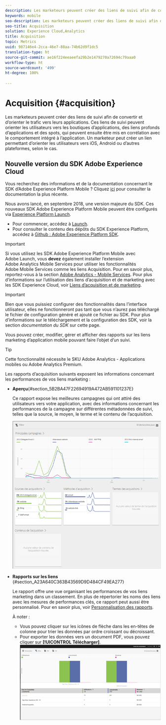 ```yaml
---
description: Les marketeurs peuvent créer des liens de suivi afin de convertir et d’orienter le trafic vers leurs applications. Ces liens de suivi peuvent orienter les utilisateurs vers les boutiques d’applications, des liens profonds d’applications et des spots, qui peuvent ensuite être mis en corrélation avec le comportement intégré à l’application. Un marketeur peut créer un lien permettant d’orienter les utilisateurs vers iOS, Android ou d’autres plateformes, selon le cas.
keywords: mobile
seo-description: Les marketeurs peuvent créer des liens de suivi afin de convertir et d’orienter le trafic vers leurs applications. Ces liens de suivi peuvent orienter les utilisateurs vers les boutiques d’applications, des liens profonds d’applications et des spots, qui peuvent ensuite être mis en corrélation avec le comportement intégré à l’application. Un marketeur peut créer un lien permettant d’orienter les utilisateurs vers iOS, Android ou d’autres plateformes, selon le cas.
seo-title: Acquisition
solution: Experience Cloud,Analytics
title: Acquisition
topic: Metrics
uuid: 987146e4-2cca-46e7-88aa-74b62d9f1dc5
translation-type: ht
source-git-commit: ae16f224eeaeefa29b2e1479270a72694c79aaa0
workflow-type: ht
source-wordcount: '499'
ht-degree: 100%

---
```



# Acquisition {#acquisition}

Les marketeurs peuvent créer des liens de suivi afin de convertir et d’orienter le trafic vers leurs applications. Ces liens de suivi peuvent orienter les utilisateurs vers les boutiques d’applications, des liens profonds d’applications et des spots, qui peuvent ensuite être mis en corrélation avec le comportement intégré à l’application. Un marketeur peut créer un lien permettant d’orienter les utilisateurs vers iOS, Android ou d’autres plateformes, selon le cas.

## Nouvelle version du SDK Adobe Experience Cloud

Vous recherchez des informations et de la documentation concernant le SDK d’Adobe Experience Platform Mobile ? Cliquez [ici](https://aep-sdks.gitbook.io/docs/) pour consulter la documentation la plus récente.

Nous avons lancé, en septembre 2018, une version majeure du SDK. Ces nouveaux SDK Adobe Experience Platform Mobile peuvent être configurés via [Experience Platform Launch](https://www.adobe.com/fr/experience-platform/launch.html).

* Pour commencer, accédez à [Launch](https://launch.adobe.com/).
* Pour consulter le contenu des dépôts du SDK Experience Platform, accédez à [Github : Adobe Experience Platform SDK](https://github.com/Adobe-Marketing-Cloud/acp-sdks).

>[!IMPORTANT]
>
> Si vous utilisez les SDK Adobe Experience Platform Mobile avec Adobe Launch, vous **devez** également installer l’extension Adobe Analytics Mobile Services pour utiliser les fonctionnalités Adobe Mobile Services comme les liens Acquisition. Pour en savoir plus, reportez-vous à la section [Adobe Analytics - Mobile Services](https://aep-sdks.gitbook.io/docs/using-mobile-extensions/adobe-analytics-mobile-services). Pour plus d’informations sur l’utilisation des liens d’acquisition et de marketing avec les SDK Experience Cloud, voir [Liens d’acquisition et de marketing](https://aep-sdks.gitbook.io/docs/using-mobile-extensions/adobe-analytics-mobile-services#acquisition-and-marketing-links).

>[!IMPORTANT]
>
>Bien que vous puissiez configurer des fonctionnalités dans l’interface utilisateur, elles ne fonctionneront pas tant que vous n’aurez pas téléchargé le fichier de configuration généré et ajouté ce fichier au SDK. Pour plus d’informations sur le téléchargement et la configuration des SDK, voir la section *documentation du SDK* sur cette page.

Vous pouvez créer, modifier, gérer et afficher des rapports sur les liens marketing d’application mobile pouvant faire l’objet d’un suivi.

>[!TIP]
>
>Cette fonctionnalité nécessite le SKU Adobe Analytics - Applications mobiles ou Adobe Analytics Premium.

Les rapports d’acquisition suivants exposent les informations concernant les performances de vos liens marketing :

* **Aperçu**{#section_5B2BA47F22694919A472AB591101237E}

   Ce rapport expose les meilleures campagnes qui ont attiré des utilisateurs vers votre application, avec des informations concernant les performances de la campagne sur différentes métadonnées de suivi, telles que la source, le moyen, le terme et le contenu de l’acquisition.

   ![](assets/acquisition_overview.png)

* **Rapports sur les liens** {#section_A23A640C363B43569D9D484CF49EA277}

   Le rapport offre une vue organisant les performances de vos liens marketing dans un classement. En plus de répertorier les noms des liens avec les mesures de performances clés, ce rapport peut aussi être personnalisé. Pour en savoir plus, voir [Personnalisation des rapports](/help/using/usage/reports-customize/t-reports-customize.md).

   À noter :

   * Vous pouvez cliquer sur les icônes de flèche dans les en-têtes de colonne pour trier les données par ordre croissant ou décroissant.
   * Pour exporter les données vers un document PDF, vous pouvez cliquer sur **[!UICONTROL Télécharger]**.
   ![](assets/acquisition_name.png)
